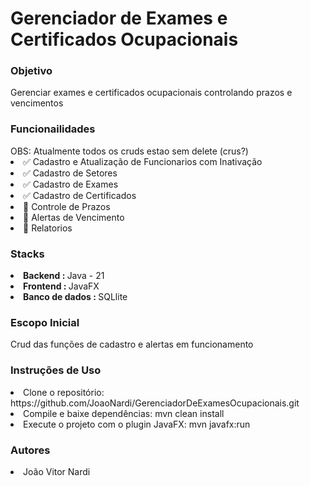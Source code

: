 <h1>Gerenciador de Exames e Certificados Ocupacionais</h1>

<h3>Objetivo</h3>
<p> Gerenciar exames e certificados ocupacionais controlando prazos e vencimentos</p>

<h3>Funcionailidades</h3>
OBS: Atualmente todos os cruds estao sem delete (crus?)
<li>✅ Cadastro e Atualização de Funcionarios com Inativação </li> 
<li>✅ Cadastro de Setores  </li>
<li>✅ Cadastro de Exames </li>
<li>✅ Cadastro de Certificados </li>
<li>🚧 Controle de Prazos </li>
<li>🚧 Alertas de Vencimento </li>
<li>🚧 Relatorios </li>

<h3> Stacks </h3>
<li><strong>Backend : </strong> Java - 21 </li>
<li><strong>Frontend : </strong> JavaFX</li>
<li><strong>Banco de dados : </strong> SQLlite</li>

<h3>Escopo Inicial</h3>
<p>Crud das funções de cadastro e alertas em funcionamento </p>

<h3> Instruções de Uso </h3>
<li> Clone o repositório: https://github.com/JoaoNardi/GerenciadorDeExamesOcupacionais.git</li>
<li>Compile e baixe dependências: mvn clean install</li>
<li>Execute o projeto com o plugin JavaFX: mvn javafx:run</li>


<h3>Autores</h3>
<li>João Vitor Nardi</li>
